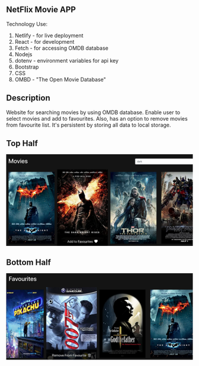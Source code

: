 ## NetFlix Movie APP

Technology Use:

1. Netlify - for live deployment
2. React - for development
3. Fetch - for accessing OMDB database
4. Nodejs
5. dotenv - environment variables for api key
6. Bootstrap
7. CSS
8. OMBD - "The Open Movie Database"

## Description

Website for searching movies by using OMDB database. Enable user to select movies and add to favourites. Also, has an option to remove movies from favourite list. It's persistent by storing all data to local storage.

## Top Half

![alt text](https://github.com/AbrahamTesla/netflixMovieApp/blob/master/Images/Top%20first%20half%20images.png)

## Bottom Half

![alt text](https://github.com/AbrahamTesla/netflixMovieApp/blob/master/Images/Bottom%20Half%20Image.png)
